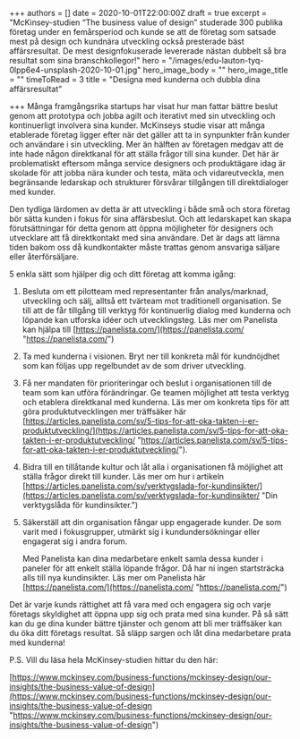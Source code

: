 +++
authors = []
date = 2020-10-01T22:00:00Z
draft = true
excerpt = "McKinsey-studien “The business value of design” studerade 300 publika företag under en femårsperiod och kunde se att de företag som satsade mest på design och kundnära utveckling också presterade bäst affärsresultat. De mest designfokuserade levererade nästan dubbelt så bra resultat som sina branschkollegor!"
hero = "/images/edu-lauton-tyq-0lpp6e4-unsplash-2020-10-01.jpg"
hero_image_body = ""
hero_image_title = ""
timeToRead = 3
title = "Designa med kunderna och dubbla dina affärsresultat"

+++
Många framgångsrika startups har visat hur man fattar bättre beslut genom att prototypa och jobba agilt och iterativt med sin utveckling och kontinuerligt involvera sina kunder. McKinseys studie visar att många etablerade företag ligger efter när det gäller att ta in synpunkter från kunder och användare i sin utveckling. Mer än hälften av företagen medgav att de inte hade någon direktkanal för att ställa frågor till sina kunder. Det här är problematiskt eftersom många service designers och produktägare idag är skolade för att jobba nära kunder och testa, mäta och vidareutveckla, men begränsande ledarskap och strukturer försvårar tillgången till direktdialoger med kunder.

Den tydliga lärdomen av detta är att utveckling i både små och stora företag bör sätta kunden i fokus för sina affärsbeslut. Och att ledarskapet kan skapa förutsättningar för detta genom att öppna möjligheter för designers och utvecklare att få direktkontakt med sina användare. Det är dags att lämna tiden bakom oss då kundkontakter måste trattas genom ansvariga säljare eller återförsäljare.

5 enkla sätt som hjälper dig och ditt företag att komma igång:

1. Besluta om ett pilotteam med representanter från analys/marknad, utveckling och sälj, alltså ett tvärteam mot traditionell organisation. Se till att de får tillgång till verktyg för kontinuerlig dialog med kunderna och löpande kan utforska idéer och utvecklingsteg. Läs mer om Panelista kan hjälpa till [https://panelista.com/](https://panelista.com/ "https://panelista.com/")

2. Ta med kunderna i visionen. Bryt ner till konkreta mål för kundnöjdhet som kan följas upp regelbundet av de som driver utveckling.

3. Få ner mandaten för prioriteringar och beslut i organisationen till de team som kan utföra förändringar. Ge teamen möjlighet att testa verktyg och etablera direktkanal med kunderna. Läs mer om konkreta tips för att göra produktutvecklingen mer träffsäker här [https://articles.panelista.com/sv/5-tips-for-att-oka-takten-i-er-produktutveckling/](https://articles.panelista.com/sv/5-tips-for-att-oka-takten-i-er-produktutveckling/ "https://articles.panelista.com/sv/5-tips-for-att-oka-takten-i-er-produktutveckling/").

3. Bidra till en tillåtande kultur och låt alla i organisationen få möjlighet att ställa frågor direkt till kunder. Läs mer om hur i artikeln [https://articles.panelista.com/sv/verktygslada-for-kundinsikter/](https://articles.panelista.com/sv/verktygslada-for-kundinsikter/ "Din verktygslåda för kundinsikter.")
4. Säkerställ att din organisation fångar upp engagerade kunder. De som varit med i fokusgrupper, utmärkt sig i kundundersökningar eller engagerat sig i andra forum.

   Med Panelista kan dina medarbetare enkelt samla dessa kunder i paneler för att enkelt ställa löpande frågor. Då har ni ingen startsträcka alls till nya kundinsikter. Läs mer om Panelista här [https://panelista.com/](https://panelista.com/ "https://panelista.com/")

  
Det är varje kunds rättighet att få vara med och engagera sig och varje företags skyldighet att öppna upp sig och prata med sina kunder. På så sätt kan du ge dina kunder bättre tjänster och genom att bli mer träffsäker kan du öka ditt företags resultat. Så släpp sargen och låt dina medarbetare prata med kunderna!

P.S. Vill du läsa hela McKinsey-studien hittar du den här:

[https://www.mckinsey.com/business-functions/mckinsey-design/our-insights/the-business-value-of-design](https://www.mckinsey.com/business-functions/mckinsey-design/our-insights/the-business-value-of-design "https://www.mckinsey.com/business-functions/mckinsey-design/our-insights/the-business-value-of-design")
